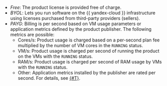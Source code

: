* _Free_: The product license is provided free of charge.
* _BYOL_: Lets you run software on the {{ yandex-cloud }} infrastructure using licenses purchased from third-party providers (sellers).
* _PAYG_: Billing is per second based on VM usage parameters or application metrics defined by the product publisher. The following metrics are possible:
   * Cores/s: Product usage is charged based on a per-second plan fee multiplied by the number of VM cores in the `RUNNING` status.
   * VM/s: Product usage is charged per second of running the product on the VMs with the `RUNNING` status.
   * RAM/s: Product usage is charged per second of RAM usage by VMs with the `RUNNING` status.
   * Other: Application metrics installed by the publisher are rated per second. For details, see [{#T}](../../marketplace/concepts/api-usage.md).